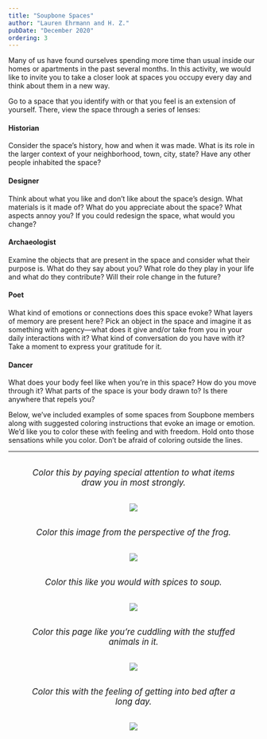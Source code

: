 ```yaml
---
title: "Soupbone Spaces"
author: "Lauren Ehrmann and H. Z."
pubDate: "December 2020"
ordering: 3
---
```


Many of us have found ourselves spending more time than usual inside our homes or apartments in the past several months. In this activity, we would like to invite you to take a closer look at spaces you occupy every day and think about them in a new way.

Go to a space that you identify with or that you feel is an extension of yourself. There, view the space through a series of lenses:

#### Historian

Consider the space’s history, how and when it was made. What is its role in the larger context of your neighborhood, town, city, state? Have any other people inhabited the space?

#### Designer

Think about what you like and don’t like about the space’s design. What materials is it made of? What do you appreciate about the space? What aspects annoy you? If you could redesign the space, what would you change?

#### Archaeologist

Examine the objects that are present in the space and consider what their purpose is. What do they say about you? What role do they play in your life and what do they contribute? Will their role change in the future?

#### Poet

What kind of emotions or connections does this space evoke? What layers of memory are present here? Pick an object in the space and imagine it as something with agency—what does it give and/or take from you in your daily interactions with it? What kind of conversation do you have with it? Take a moment to express your gratitude for it.

#### Dancer

What does your body feel like when you’re in this space? How do you move through it? What parts of the space is your body drawn to? Is there anywhere that repels you?

Below, we’ve included examples of some spaces from Soupbone members along with suggested coloring instructions that evoke an image or emotion. We’d like you to color these with feeling and with freedom. Hold onto those sensations while you color. Don’t be afraid of coloring outside the lines.

<hr>

<figure>
    <figcaption>Color this by paying special attention to what items draw you in most strongly.</figcaption>
    <img src="/assets/zine/z3/soupbone-spaces/Margaret.jpg">
</figure>

<figure>
    <figcaption>Color this image from the perspective of the frog.</figcaption>
    <img src="/assets/zine/z3/soupbone-spaces/Calla.jpg">
</figure>

<figure>
    <figcaption>Color this like you would with spices to soup.</figcaption>
    <img src="/assets/zine/z3/soupbone-spaces/Phoebe.jpg">
</figure>

<figure>
    <figcaption>Color this page like you’re cuddling with the stuffed animals in it.</figcaption>
    <img src="/assets/zine/z3/soupbone-spaces/Holly.jpg">
</figure>

<figure>
    <figcaption>Color this with the feeling of getting into bed after a long day.</figcaption>
    <img src="/assets/zine/z3/soupbone-spaces/Kate.jpg">
</figure>

<style>
    figure {
        text-align: center;
    }
    figcaption {
        font-style: italic;
        font-size: larger;
        margin-top: 2rem;
        margin-bottom: 2rem;
    }
</style>
